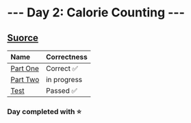 # --- Day 2: Calorie Counting ---

## [Suorce](http://adventofcode.com/2022/day/2)

| Name                                                                                      | Correctness |
| :---------------------------------------------------------------------------------------- | :---------- |
| [Part One](https://github.com/ssynowiec/AdventOfCode/blob/main/2022/Day%2002/part-one.js) | Correct ✅  |
| [Part Two](https://github.com/ssynowiec/AdventOfCode/blob/main/2022/Day%2002/part-two.js) | in progress |
| [Test](https://github.com/ssynowiec/AdventOfCode/blob/main/2022/Day%2002/test.js)         | Passed ✅   |

### Day completed with ⭐
